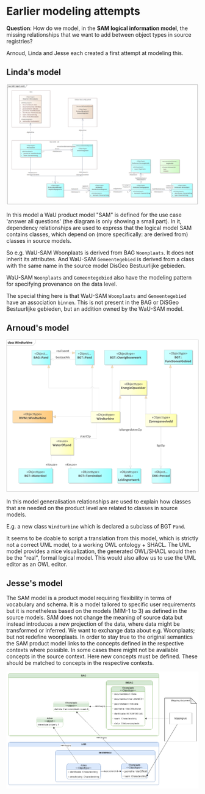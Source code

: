 # Earlier modeling attempts

**Question**: How do we model, in the **SAM logical information model**, the missing relationships that we want to add between object types in source registries? 

Arnoud, Linda and Jesse each created a first attempt at modeling this. 

## Linda's model

![logical model with dependencies to source models](./media/lm-lvdb.png)

In this model a WaU product model "SAM" is defined for the use case 'answer all questions' (the diagram is only showing a small part). In it, dependency relationships are used to express that the logical model SAM contains classes, which depend on (more specifically: are derived from) classes in source models. 

So e.g. WaU-SAM Woonplaats is derived from BAG `Woonplaats`. It does not inherit its attributes. And WaU-SAM `Gemeentegebied` is derived from a class with the same name in the source model DisGeo Bestuurlijke gebieden. 

WaU-SAM `Woonplaats` and `Gemeentegebied` also have the modeling pattern for specifying provenance on the data level. 

The special thing here is that WaU-SAM `Woonplaats` and `Gemeentegebied` have an association `binnen`. This is not present in the BAG or DiSGeo Bestuurlijke gebieden, but an addition owned by the WaU-SAM model. 

## Arnoud's model

![logical model with generalizations to source models](./media/lm-adb.png)

In this model generalisation relationships are used to explain how classes that are needed on the product level are related to classes in source models. 

E.g. a new class `Windturbine` which is declared a subclass of BGT `Pand`.

It seems to be doable to script a translation from this model, which is strictly not a correct UML model, to a working OWL ontology + SHACL. The UML model provides a nice visualization, the generated OWL/SHACL would then be the "real", formal logical model. This would also allow us to use the UML editor as an OWL editor.

## Jesse's model

The SAM model is a product model requiring flexibility in terms of vocabulary and schema. It is a model tailored to specific user requirements but it is nonetheless based on the models (MIM-1 to 3) as defined in the source models. SAM does not change the meaning of source data but instead introduces a new projection of the data, where data might be transformed or inferred. We want to exchange data about e.g. Woonplaats; but not redefine woonplaats.
In order to stay true to the original semantics the SAM product model links to the concepts defined in the respective contexts where possible. In some cases there might not be available concepts in the source context. Here new concepts must be defined. These should be matched to concepts in the respective contexts. 

![logical model with dependencies to source models](./media/lm-jb.png)
